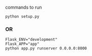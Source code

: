 commands to 
run

```
python setup.py
```

### OR

```
Flask_ENV="development"
Flask_APP="app"
python app.py runserver 0.0.0.0:8000
```